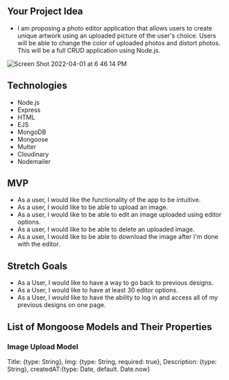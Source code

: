 ## Your Project Idea

- I am proposing a photo editor application that allows users to create unique artwork using an uploaded picture of the user's choice. Users will be able to change the color of uploaded photos and distort photos. This will be a full CRUD application using Node.js.

![Screen Shot 2022-04-01 at 6 46 14 PM](https://user-images.githubusercontent.com/90514977/161357502-85292f85-c544-4f46-b1f1-e8d1778c87bf.png)

## Technologies

- Node.js
- Express
- HTML
- EJS
- MongoDB
- Mongoose
- Multer
- Cloudinary
- Nodemailer

## MVP

- As a user, I would like the functionality of the app to be intuitive.
- As a user, I would like to be able to upload an image.
- As a user, I would like to be able to edit an image uploaded using editor options.
- As a user, I would like to be able to delete an uploaded image.
- As a user, I would like to be able to download the image after I'm done with the editor.

## Stretch Goals

- As a User, I would like to have a way to go back to previous designs.
- As a User, I would like to have at least 30 editor options.
- As a User, I would like to have the ability to log in and access all of my previous designs on one page.

## List of Mongoose Models and Their Properties

### Image Upload Model

Title: {type: String}, Img: {type: String, required: true}, Description: {type: String}, createdAT:{type: Date, default. Date.now}
